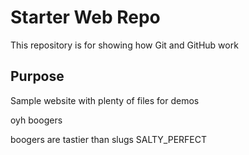 # Starter Web Repo

This repository is for showing how Git and GitHub work

## Purpose

Sample website with plenty of files for demos

oyh boogers

boogers are tastier than slugs
SALTY_PERFECT
